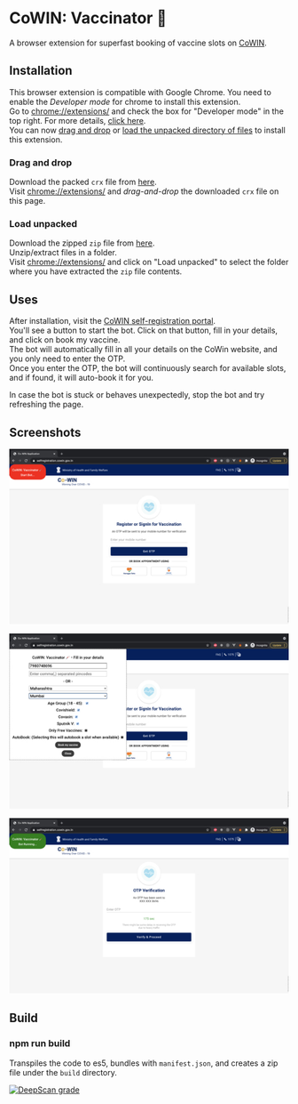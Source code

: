 # CoWIN: Vaccinator 💉

A browser extension for superfast booking of vaccine slots on [CoWIN](https://selfregistration.cowin.gov.in/).

## Installation

This browser extension is compatible with Google Chrome. You need to enable the *Developer mode* for chrome to install this extension.
<br/>Go to [chrome://extensions/](chrome://extensions/) and check the box for "Developer mode" in the top right. For more details, [click here](https://developer.chrome.com/docs/extensions/mv3/faq/#faq-dev-01). <br/> 
You can now [drag and drop](#drag-and-drop) or [load the unpacked directory of files](#load-unpacked) to install this extension. 

### Drag and drop
Download the packed `crx` file from [here](https://drive.google.com).  <br/> 
Visit [chrome://extensions/](chrome://extensions/) and *drag-and-drop* the downloaded `crx` file on this page.

### Load unpacked
Download the zipped `zip` file from [here](https://drive.google.com).  <br/> 
Unzip/extract files in a folder.  <br/> 
Visit [chrome://extensions/](chrome://extensions/) and click on "Load unpacked" to select the folder where you have extracted the `zip` file contents.

## Uses
After installation, visit the [CoWIN self-registration portal](https://selfregistration.cowin.gov.in/). <br/>You'll see a button to start the bot. Click on that button, fill in your details, and click on book my vaccine.  <br/> 
The bot will automatically fill in all your details on the CoWin website, and you only need to enter the OTP.  <br/> 
Once you enter the OTP, the bot will continuously search for available slots, and if found, it will auto-book it for you.

In case the bot is stuck or behaves unexpectedly, stop the bot and try refreshing the page. 

## Screenshots
![Fill in your details.](https://raw.githubusercontent.com/ashish-r/cowin-vaccinator/main/screenshots/cowin-screenshot-1.jpg)

![Fill in your details.](https://raw.githubusercontent.com/ashish-r/cowin-vaccinator/main/screenshots/cowin-screenshot-2.jpg)

![Bot Running...](https://raw.githubusercontent.com/ashish-r/cowin-vaccinator/main/screenshots/cowin-screenshot-3.jpg)

## Build
### npm run build
Transpiles the code to es5, bundles with `manifest.json`, and creates a zip file under the `build` directory.


[![DeepScan grade](https://deepscan.io/api/teams/10012/projects/17476/branches/401367/badge/grade.svg)](https://deepscan.io/dashboard#view=project&tid=10012&pid=17476&bid=401367)

